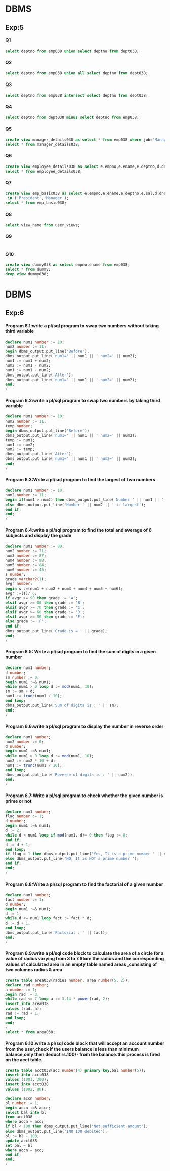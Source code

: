 # DBMS

## Exp:5

#### Q1
```sql
select deptno from emp038 union select deptno from dept038;
```
#### Q2
```sql
select deptno from emp038 union all select deptno from dept038;
```
#### Q3
```sql
select deptno from emp038 intersect select deptno from dept038;
```
#### Q4
```sql
select deptno from dept038 minus select deptno from emp038;
```
#### Q5
```sql
create view manager_details038 as select * from emp038 where job='Manager';
select * from manager_details038;
```
#### Q6
```sql
create view employee_details038 as select e.empno,e.ename,e.deptno,d.dname from emp038 e join dept038 d on e.deptno=d.deptno;
select * from employee_details038;
```
#### Q7
```sql
create view emp_basic038 as select e.empno,e.ename,e.deptno,e.sal,d.dname from emp038 e inner join dept038 d on e.deptno=d.deptno where job not
 in ('President','Manager');
select * from emp_basic038;
```
#### Q8
```sql
select view_name from user_views;
```
#### Q9
```sql

```
#### Q10
```sql
create view dummy038 as select empno,ename from emp038;
select * from dummy;
drop view dummy038;

```


# DBMS

## Exp:6

#### Program 6.1:write a pl/sql program to swap two numbers without taking third variable
```sql
declare num1 number := 10;
num2 number := 11;
begin dbms_output.put_line('Before');
dbms_output.put_line('num1=' || num1 || ' num2=' || num2);
num1 := num1 + num2;
num2 := num1 - num2;
num1 := num1 - num2;
dbms_output.put_line('After');
dbms_output.put_line('num1=' || num1 || ' num2=' || num2);
end;
/
```
#### Program 6.2:write a pl/sql program to swap two numbers by taking third variable
```sql
declare num1 number := 10;
num2 number := 11;
temp number;
begin dbms_output.put_line('Before');
dbms_output.put_line('num1=' || num1 || ' num2=' || num2);
temp := num1;
num1 := num2;
num2 := temp;
dbms_output.put_line('After');
dbms_output.put_line('num1=' || num1 || ' num2=' || num2);
end;
/
```
#### Program 6.3:Write a pl/sql program to find the largest of two numbers
```sql
declare num1 number := 10;
num2 number := 11;
begin if(num1 > num2) then dbms_output.put_line('Number ' || num1 || ' is largest');
else dbms_output.put_line('Number ' || num2 || ' is largest');
end if;
end;
/
```
#### Program 6.4:write a pl/sql program to find the total and average of 6 subjects and display the grade
```sql
declare num1 number := 80;
num2 number := 71;
num3 number := 87;
num4 number := 98;
num5 number := 84;
num6 number := 45;
s number;
grade varchar2(1);
avgr number;
begin s :=(num1 + num2 + num3 + num4 + num5 + num6);
avgr :=(s)/ 6;
if avgr >= 90 then grade := 'A';
elsif avgr >= 80 then grade := 'B';
elsif avgr >= 70 then grade := 'C';
elsif avgr >= 60 then grade := 'D';
elsif avgr >= 50 then grade := 'E';
else grade := 'F';
end if;
dbms_output.put_line('Grade is = ' || grade);
end;
/
```
#### Program 6.5: Write a pl/sql program to find the sum of digits in a given number
```sql
declare num1 number;
d number;
sm number := 0;
begin num1 :=& num1;
while num1 > 0 loop d := mod(num1, 10);
sm := sm + d;
num1 := trunc(num1 / 10);
end loop;
dbms_output.put_line('Sum of digits is : ' || sm);
end;
/
```
#### Program 6.6:write a pl/sql program to display the number in reverse order
```sql
declare num1 number;
num2 number := 0;
d number;
begin num1 :=& num1;
while num1 > 0 loop d := mod(num1, 10);
num2 := num2 * 10 + d;
num1 := trunc(num1 / 10);
end loop;
dbms_output.put_line('Reverse of digits is : ' || num2);
end;
/
```
#### Program 6.7:Write a pl/sql program to check whether the given number is prime or not
```sql
declare num1 number;
flag number := 1;
d number;
begin num1 :=& num1;
d := 2;
while d < num1 loop if mod(num1, d)= 0 then flag := 0;
end if;
d := d + 1;
end loop;
if flag = 1 then dbms_output.put_line('Yes, It is a prime number ' || num1);
else dbms_output.put_line('NO, It is NOT a prime number ');
end if;
end;
/
```
#### Program 6.8:Write a pl/sql program to find the factorial of a given number
```sql
declare num1 number;
fact number := 1;
d number;
begin num1 :=& num1;
d := 1;
while d <= num1 loop fact := fact * d;
d := d + 1;
end loop;
dbms_output.put_line('Factorial : ' || fact);
end;
/
```
#### Program 6.9:write a pl/sql code block to calculate the area of a circle for a value of radius varying from 3 to 7.Store the radius and the corresponding values of calculated area in an empty table named areas ,consisting of two columns radius & area
```sql
create table area038(radius number, area number(5, 2));
declare rad number;
a number := 1;
begin rad := 3;
while rad <= 7 loop a := 3.14 * power(rad, 2);
insert into area038
values (rad, a);
rad := rad + 1;
end loop;
end;
/
select * from area038;
```
#### Program 6.10:write a pl/sql code block that will accept an account number from the user,check if the users balance is less than minimum balance,only then deduct rs.100/- from the balance.this process is fired on the acct table.
```sql
create table acct038(acc number(4) primary key,bal number(5));
insert into acct038
values (1001, 300);
insert into acct038
values (1002, 80);

declare accn number;
bl number := 1;
begin accn :=& accn;
select bal into bl
from acct038
where accn = acc;
if bl < 100 then dbms_output.put_line('Not sufficient amount');
else dbms_output.put_line('INR 100 debited');
bl := bl - 100;
update acct038
set bal = bl
where accn = acc;
end if;
end;
/
```

